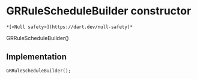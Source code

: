 


# GRRuleScheduleBuilder constructor




    *[<Null safety>](https://dart.dev/null-safety)*



GRRuleScheduleBuilder()





## Implementation

```dart
GRRuleScheduleBuilder();
```







